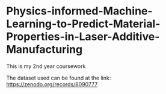 # Physics-informed-Machine-Learning-to-Predict-Material-Properties-in-Laser-Additive-Manufacturing
This is my 2nd year coursework

The dataset used can be found at the link: https://zenodo.org/records/8090777

